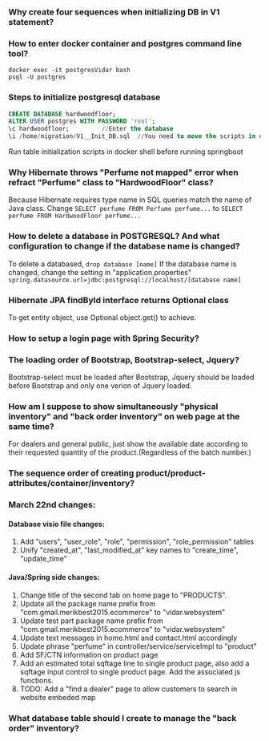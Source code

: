 ### Why create four sequences when initializing DB in V1 statement?

### How to enter docker container and postgres command line tool?
```shell
docker exec -it postgresVidar bash
psql -U postgres
```

### Steps to initialize postgresql database
```sql
CREATE DATABASE hardwoodfloor;
ALTER USER postgres WITH PASSWORD 'root';
\c hardwoodfloor;         //Enter the database
\i /home/migration/V1__Init_DB.sql  //You need to move the scripts in docker system directory before running them
```
Run table initialization scripts in docker shell before running springboot

### Why Hibernate throws "Perfume not mapped" error when refract "Perfume" class to "HardwoodFloor" class?
Because Hibernate requires type name in SQL queries match the name of Java class.
Change ```SELECT perfume FROM Perfume perfume...``` to ```SELECT perfume FROM HardwoodFloor perfume... ```

### How to delete a database in POSTGRESQL? And what configuration to change if the database name is changed?
To delete a databased, ```drop database [name]```
If the database name is changed, change the setting in "application.properties"
```spring.datasource.url=jdbc:postgresql://localhost/[database name]```

### Hibernate JPA findById interface returns Optional class
To get entity object, use Optional object.get() to achieve.

### How to setup a login page with Spring Security?

### The loading order of Bootstrap, Bootstrap-select, Jquery?
Bootstrap-select must be loaded after Bootstrap, Jquery should be loaded before Bootstrap and only one verion of Jquery loaded.

### How am I suppose to show simultaneously "physical inventory" and "back order inventory" on web page at the same time?
For dealers and general public, just show the available date according to their requested quantity of the product.(Regardless of the batch number.)

### The sequence order of creating product/product-attributes/container/inventory?


### March 22nd changes:
#### Database visio file changes:
1. Add "users", "user_role", "role", "permission", "role_permission" tables
2. Unify "created_at", "last_modified_at" key names to "create_time", "update_time"
#### Java/Spring side changes:
1. Change title of the second tab on home page to "PRODUCTS".
2. Update all the package name prefix from "com.gmail.merikbest2015.ecommerce" to "vidar.websystem"
3. Update test part package name prefix from "com.gmail.merikbest2015.ecommerce" to "vidar.websystem"
4. Update text messages in home.html and contact.html accordingly
5. Update phrase "perfume" in controller/service/serviceImpl to "product"
6. Add SF/CTN information on product page
7. Add an estimated total sqftage line to single product page, also add a sqftage input control to single product page. Add the associated js functions.
6. TODO: Add a "find a dealer" page to allow customers to search in website embeded map

### What database table should I create to manage the "back order" inventory?